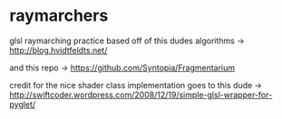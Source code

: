 raymarchers
===========

glsl raymarching practice based off of this dudes algorithms -> http://blog.hvidtfeldts.net/

and this repo -> https://github.com/Syntopia/Fragmentarium

credit for the nice shader class implementation goes to this dude -> http://swiftcoder.wordpress.com/2008/12/19/simple-glsl-wrapper-for-pyglet/
